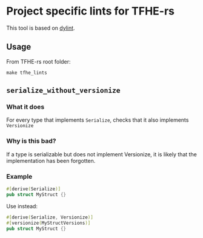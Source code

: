 # Project specific lints for TFHE-rs
This tool is based on [dylint](https://github.com/trailofbits/dylint).

## Usage
From TFHE-rs root folder:
```
make tfhe_lints
```

## `serialize_without_versionize`

### What it does
For every type that implements `Serialize`, checks that it also implements `Versionize`

### Why is this bad?
If a type is serializable but does not implement Versionize, it is likely that the
implementation has been forgotten.

### Example
```rust
#[derive(Serialize)]
pub struct MyStruct {}
```
Use instead:
```rust
#[derive(Serialize, Versionize)]
#[versionize(MyStructVersions)]
pub struct MyStruct {}
```
